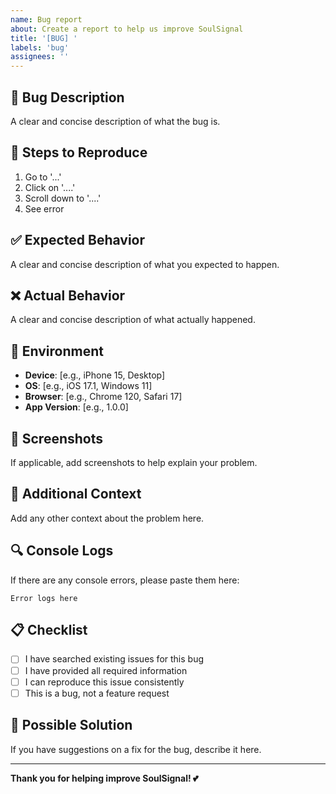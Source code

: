 ```yaml
---
name: Bug report
about: Create a report to help us improve SoulSignal
title: '[BUG] '
labels: 'bug'
assignees: ''
---
```


## 🐛 Bug Description
A clear and concise description of what the bug is.

## 🔄 Steps to Reproduce
1. Go to '...'
2. Click on '....'
3. Scroll down to '....'
4. See error

## ✅ Expected Behavior
A clear and concise description of what you expected to happen.

## ❌ Actual Behavior
A clear and concise description of what actually happened.

## 📱 Environment
- **Device**: [e.g., iPhone 15, Desktop]
- **OS**: [e.g., iOS 17.1, Windows 11]
- **Browser**: [e.g., Chrome 120, Safari 17]
- **App Version**: [e.g., 1.0.0]

## 📸 Screenshots
If applicable, add screenshots to help explain your problem.

## 📝 Additional Context
Add any other context about the problem here.

## 🔍 Console Logs
If there are any console errors, please paste them here:

```
Error logs here
```

## 📋 Checklist
- [ ] I have searched existing issues for this bug
- [ ] I have provided all required information
- [ ] I can reproduce this issue consistently
- [ ] This is a bug, not a feature request

## 🚀 Possible Solution
If you have suggestions on a fix for the bug, describe it here.

---

**Thank you for helping improve SoulSignal! 💕**
